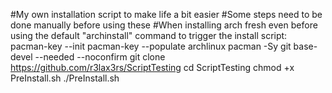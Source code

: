 #My own installation script to make life a bit easier
#Some steps need to be done manually before using these
#When installing arch fresh even before using the default "archinstall" command to trigger the install script:
pacman-key --init
pacman-key --populate archlinux
pacman -Sy git base-devel --needed --noconfirm
git clone https://github.com/r3lax3rs/ScriptTesting
cd ScriptTesting
chmod +x PreInstall.sh
./PreInstall.sh
